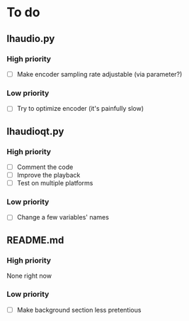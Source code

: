 # To do

## lhaudio.py

### High priority
- [ ] Make encoder sampling rate adjustable (via parameter?)

### Low priority
- [ ] Try to optimize encoder (it's painfully slow)

## lhaudioqt.py

### High priority
- [ ] Comment the code 
- [ ] Improve the playback 
- [ ] Test on multiple platforms

### Low priority
- [ ] Change a few variables' names

## README.md

### High priority
None right now

### Low priority
- [ ] Make background section less pretentious

